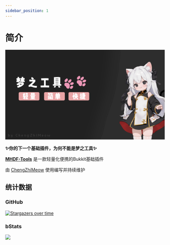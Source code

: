 ```yaml
---
sidebar_position: 1
---
```


# 简介

![](img/mhdf-plugin-banner.png)

**✨你的下一个基础插件，为何不能是梦之工具✨**

**[MHDF-Tools](https://github.com/ChengZhiMeow/MHDF-Tools)** 是一款轻量化便携的Bukkit基础插件

由 [ChengZhiMeow](https://github.com/ChengZhiMeow/) 使用编写并持续维护


## 统计数据

### GitHub
[![Stargazers over time](https://starchart.cc/ChengZhiMeow/MHDF-Tools.svg?variant=adaptive)](https://starchart.cc/ChengZhiMeow/MHDF-Tools)

### bStats

![](https://bstats.org/signatures/bukkit/MHDF-Tools.svg)